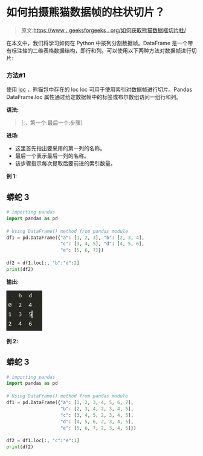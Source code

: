 # 如何拍摄熊猫数据帧的柱状切片？

> 原文:[https://www . geeksforgeeks . org/如何获取熊猫数据框切片柱/](https://www.geeksforgeeks.org/how-to-take-column-slices-of-dataframe-in-pandas/)

在本文中，我们将学习如何在 Python 中按列分割数据帧。DataFrame 是一个带有标注轴的二维表格数据结构，即行和列。可以使用以下两种方法对数据帧进行切片:

### **方法#1**

使用 [loc](https://www.geeksforgeeks.org/python-pandas-dataframe-loc/) ，熊猫包中存在的 loc loc 可用于使用索引对数据帧进行切片。Pandas DataFrame.loc 属性通过给定数据帧中的标签或布尔数组访问一组行和列。

**语法:**

> [:，第一个:最后一个:步骤]

**进场:**

*   这里首先指出要采用的第一列的名称。
*   最后一个表示最后一列的名称。
*   该步骤指示每次提取后要前进的索引数量。

**例 1:**

## 蟒蛇 3

```py
# importing pandas
import pandas as pd

# Using DataFrame() method from pandas module
df1 = pd.DataFrame({"a": [1, 2, 3], "b": [2, 3, 4], 
                    "c": [3, 4, 5], "d": [4, 5, 6], 
                    "e": [5, 6, 7]})

df2 = df1.loc[:, "b":"d":2]
print(df2)
```

**输出**:

![](img/86e5655d0276c48295626ef1a014428e.png)

**例 2:**

## 蟒蛇 3

```py
# importing pandas
import pandas as pd

# Using DataFrame() method from pandas module
df1 = pd.DataFrame({"a": [1, 2, 3, 4, 5, 6, 7], 
                    "b": [2, 3, 4, 2, 3, 4, 5], 
                    "c": [3, 4, 5, 2, 3, 4, 5], 
                    "d": [4, 5, 6, 2, 3, 4, 5], 
                    "e": [5, 6, 7, 2, 3, 4, 5]})

df2 = df1.loc[:, "c":"e":1]
print(df2)
```